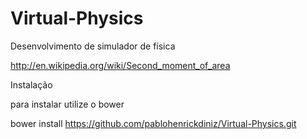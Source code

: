 Virtual-Physics
===============

Desenvolvimento de simulador de física

http://en.wikipedia.org/wiki/Second_moment_of_area


Instalação


para instalar utilize o bower

bower install https://github.com/pablohenrickdiniz/Virtual-Physics.git
